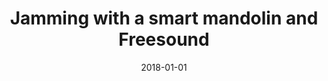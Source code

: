 ---
type: "paper_2018"
title: "Jamming with a smart mandolin and Freesound"
authors: Turchet, L., Barthet, M.
date: 2018-01-01
published_in: "Proc. of the 23rd FRUCT Conference"
download_link: "https://www.fruct.org/publications/fruct23/files/Tur.pdf"
---